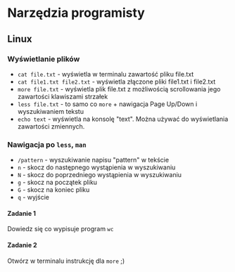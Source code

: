 # Narzędzia programisty

## Linux

### Wyświetlanie plików

* `cat file.txt` - wyświetla w terminalu zawartość pliku file.txt
* `cat file1.txt file2.txt` - wyświetla złączone pliki file1.txt i file2.txt
* `more file.txt` - wyświetla plik file.txt z możliwością scrollowania jego zawartości klawiszami strzałek
* `less file.txt` - to samo co `more` + nawigacja Page Up/Down i wyszukiwaniem tekstu
* `echo text` - wyświetla na konsolę "text". Można używać do wyświetlania zawartości zmiennych.

### Nawigacja po `less`, `man`

* `/pattern` - wyszukiwanie napisu "pattern" w tekście
* `n` - skocz do następnego wystąpienia w wyszukiwaniu
* `N` - skocz do poprzedniego wystąpienia w wyszukiwaniu
* `g` - skocz na początek pliku
* `G` - skocz na koniec pliku
* `q` - wyjście

#### Zadanie 1

Dowiedz się co wypisuje program `wc`

#### Zadanie 2

Otwórz w terminalu instrukcję dla `more` ;)
